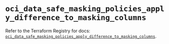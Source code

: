 # `oci_data_safe_masking_policies_apply_difference_to_masking_columns`

Refer to the Terraform Registry for docs: [`oci_data_safe_masking_policies_apply_difference_to_masking_columns`](https://registry.terraform.io/providers/oracle/oci/7.19.0/docs/resources/data_safe_masking_policies_apply_difference_to_masking_columns).
